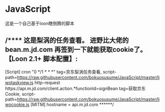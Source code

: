 # JavaScript
这是一个自己基于loon瞎倒腾的脚本

/****
这是梨涡的任务查看。
进野比大佬的 bean.m.jd.com 再签到一下就能获取cookie了。
【Loon 2.1+ 脚本配置】:
---------------------------
[Script]
cron "0 */1 * * *" tag=京东梨涡任务查看, script-path=https://raw.githubusercontent.com/bokuosusume/JavaScript/master/liwotaskview.js
http-request https:\/\/api\.m\.jd\.com\/client\.action.*functionId=signBean tag=获取京东Cookie, script-path=https://raw.githubusercontent.com/bokuosusume/JavaScript/master/liwocookie.js
[MITM]
hostname = api.m.jd.com
******/
